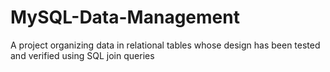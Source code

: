 # MySQL-Data-Management
A project organizing data in relational tables whose design has been tested and verified using SQL join queries
